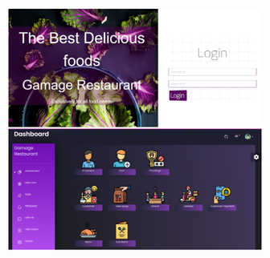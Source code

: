 
![Preview](https://github.com/Dasuni-mg/bitproject/blob/master/bit1.png)
![Preview](https://github.com/Dasuni-mg/bitproject/blob/master/bit2.png)
